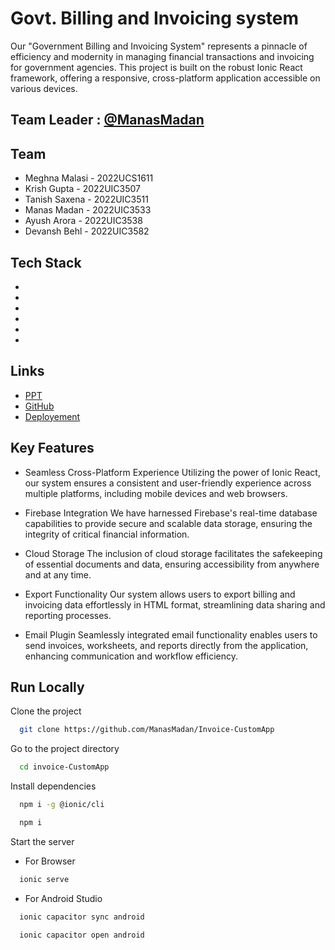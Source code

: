 # Govt. Billing and Invoicing system

Our "Government Billing and Invoicing System" represents a pinnacle of efficiency and modernity in managing financial transactions and invoicing for government agencies. This project is built on the robust Ionic React framework, offering a responsive, cross-platform application accessible on various devices.

## Team Leader : [@ManasMadan](https://github.com/ManasMadan)

## Team

- Meghna Malasi - 2022UCS1611
- Krish Gupta - 2022UIC3507
- Tanish Saxena - 2022UIC3511
- Manas Madan - 2022UIC3533
- Ayush Arora - 2022UIC3538
- Devansh Behl - 2022UIC3582

## Tech Stack

-
-
-
-
-
-

## Links

- [PPT](https://www.google.com/)
- [GitHub](https://www.github.com/)
- [Deployement](https://invoice-custom-app.vercel.app/)

## Key Features

- Seamless Cross-Platform Experience
  Utilizing the power of Ionic React, our system ensures a consistent and user-friendly experience across multiple platforms, including mobile devices and web browsers.

- Firebase Integration
  We have harnessed Firebase's real-time database capabilities to provide secure and scalable data storage, ensuring the integrity of critical financial information.

- Cloud Storage
  The inclusion of cloud storage facilitates the safekeeping of essential documents and data, ensuring accessibility from anywhere and at any time.

- Export Functionality
  Our system allows users to export billing and invoicing data effortlessly in HTML format, streamlining data sharing and reporting processes.

- Email Plugin
  Seamlessly integrated email functionality enables users to send invoices, worksheets, and reports directly from the application, enhancing communication and workflow efficiency.

## Run Locally

Clone the project

```bash
  git clone https://github.com/ManasMadan/Invoice-CustomApp
```

Go to the project directory

```bash
  cd invoice-CustomApp
```

Install dependencies

```bash
  npm i -g @ionic/cli
```

```bash
  npm i
```

Start the server

- For Browser

```bash
  ionic serve
```

- For Android Studio

```bash
  ionic capacitor sync android
```

```bash
  ionic capacitor open android
```
